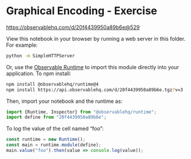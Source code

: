 # Graphical Encoding - Exercise

https://observablehq.com/d/20f4439950a89b6e@529

View this notebook in your browser by running a web server in this folder. For
example:

~~~sh
python -m SimpleHTTPServer
~~~

Or, use the [Observable Runtime](https://github.com/observablehq/runtime) to
import this module directly into your application. To npm install:

~~~sh
npm install @observablehq/runtime@4
npm install https://api.observablehq.com/d/20f4439950a89b6e.tgz?v=3
~~~

Then, import your notebook and the runtime as:

~~~js
import {Runtime, Inspector} from "@observablehq/runtime";
import define from "20f4439950a89b6e";
~~~

To log the value of the cell named “foo”:

~~~js
const runtime = new Runtime();
const main = runtime.module(define);
main.value("foo").then(value => console.log(value));
~~~
